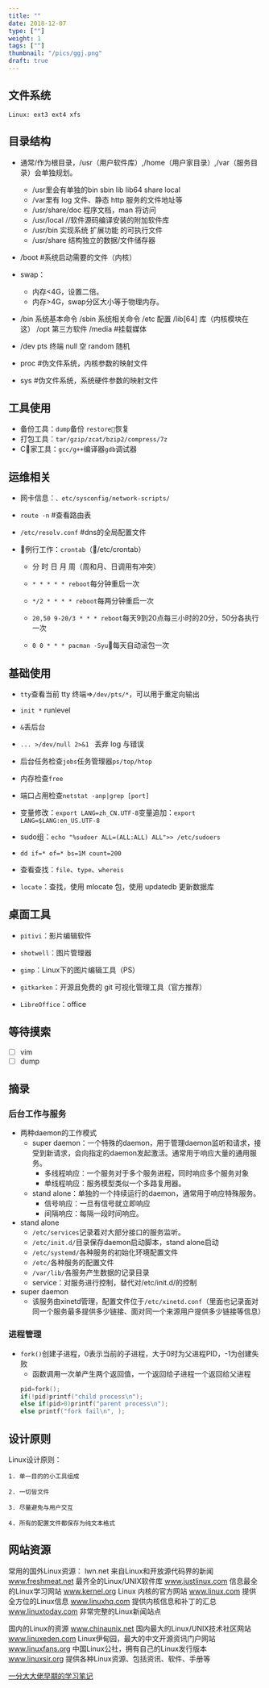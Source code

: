 ```yaml
---
title: ""
date: 2018-12-07
type: [""]
weight: 1
tags: [""]
thumbnail: "/pics/ggj.png"
draft: true
---
```


## 文件系统

	Linux: ext3 ext4 xfs
## 目录结构
- 通常/作为根目录，/usr（用户软件库）,/home（用户家目录）,/var（服务目录）会单独规划。
    - /usr里会有单独的bin sbin lib lib64 share local 
    - /var里有 log 文件、静态 http 服务的文件地址等
    - /usr/share/doc 程序文档，man 将访问
    - /usr/local //软件源码编译安装的附加软件库
    - /usr/bin   实现系统 扩展功能 的可执行文件
    - /usr/share 结构独立的数据/文件储存器

- /boot   #系统启动需要的文件（内核）

- swap：
    - 内存<4G，设置二倍。
    - 内存>4G，swap分区大小等于物理内存。

- /bin 系统基本命令 /sbin 系统相关命令 /etc 配置 /lib[64] 库（内核模块在这） /opt 第三方软件 /media  #挂载媒体

- /dev pts 终端 null 空 random 随机

- proc  #伪文件系统，内核参数的映射文件
- sys   #伪文件系统，系统硬件参数的映射文件

## 工具使用
- 备份工具：``dump``备份 ``restore``恢复
- 打包工具：``tar/gzip/zcat/bzip2/compress/7z``
- C家工具：``gcc/g++``编译器``gdb``调试器

## 运维相关
- 网卡信息：``、etc/sysconfig/network-scripts/``

- ``route -n``   #查看路由表

- ``/etc/resolv.conf``  #dns的全局配置文件

- 例行工作：``crontab``（/etc/crontab）

    - 分 时 日 月 周（周和月、日调用有冲突）

    - ``* * * * * reboot``每分钟重启一次

    - ``*/2 * * * * reboot``每两分钟重启一次

    - ``20,50 9-20/3 * * * reboot``每天9到20点每三小时的20分，50分各执行一次

    - ``0 0 * * * pacman -Syu``每天自动滚包一次

## 基础使用

- ``tty``查看当前 tty 终端=>``/dev/pts/*``，可以用于重定向输出

- ``init *`` runlevel

- ``&``丢后台

- ``... >/dev/null 2>&1 `` 丢弃 log 与错误

- 后台任务检查``jobs``任务管理器``ps/top/htop``

- 内存检查``free``

- 端口占用检查``netstat -anp|grep [port]``

- 变量修改：``export LANG=zh_CN.UTF-8``变量追加：``export LANG=$LANG:en_US.UTF-8``

- sudo组：``echo "%sudoer ALL=(ALL:ALL) ALL">> /etc/sudoers``

- ``dd if=* of=* bs=1M count=200``

- 查看查找：``file``、``type``、``whereis``

- ``locate``：查找，使用 mlocate 包，使用 updatedb 更新数据库

## 桌面工具

- ``pitivi``：影片编辑软件

- ``shotwell``：图片管理器

- ``gimp``：Linux下的图片编辑工具（PS）

- ``gitkarken``：开源且免费的 git 可视化管理工具（官方推荐）

- ``LibreOffice``：office

## 等待摸索
- [ ] vim
- [ ] dump

## 摘录

### 后台工作与服务
- 两种daemon的工作模式
    - super daemon：一个特殊的daemon，用于管理daemon监听和请求，接受到新请求，会向指定的daemon发起激活。通常用于响应大量的通用服务。
        - 多线程响应：一个服务对于多个服务进程，同时响应多个服务对象
        - 单线程响应：服务模型类似一个多路复用器。
    - stand alone：单独的一个持续运行的daemon，通常用于响应特殊服务。
        - 信号响应：一旦有信号就立即响应
        - 间隔响应：每隔一段时间响应。
- stand alone
  - ``/etc/services``记录着对大部分接口的服务监听。
  - ``/etc/init.d/``目录保存daemon启动脚本，stand alone启动
  - ``/etc/systemd/``各种服务的初始化环境配置文件
  - ``/etc/``各种服务的配置文件
  - ``/var/lib/``各服务产生数据的记录目录
  - service：对服务进行控制，替代对/etc/init.d/的控制
- super daemon
  - 该服务由xinetd管理，配置文件位于``/etc/xinetd.conf``（里面也记录面对同一个服务最多提供多少链接、面对同一个来源用户提供多少链接等信息）

### 进程管理
- ``fork()``创建子进程，0表示当前的子进程，大于0时为父进程PID，-1为创建失败
    - 函数调用一次单产生两个返回值，一个返回给子进程一个返回给父进程
  ```c
  pid=fork();
  if(!pid)printf("child process\n");
  else if(pid>0)printf("parent process\n");
  else printf("fork fail\n", );
  ```
 
 ## 设计原则

 Linux设计原则：

	1. 单一目的的小工具组成

	2. 一切皆文件

	3. 尽量避免与用户交互

	4. 所有的配置文件都保存为纯文本格式

## 网站资源
  常用的国外Linux资源：
    lwn.net 来自Linux和开放源代码界的新闻
    www.freshmeat.net 最齐全的Linux/UNIX软件库
    www.justlinux.com 信息最全的Linux学习网站
    www.kernel.org Linux 内核的官方网站
    www.linux.com 提供全方位的Linux信息
    www.linuxhq.com 提供内核信息和补丁的汇总
    www.linuxtoday.com 非常完整的Linux新闻站点

  国内的Linux的资源
    www.chinaunix.net 国内最大的Linux/UNIX技术社区网站
    www.linuxeden.com Linux伊甸园，最大的中文开源资讯门户网站
    www.linuxfans.org 中国Linux公社，拥有自己的Linux发行版本
    www.linuxsir.org 提供各种Linux资源、包括资讯、软件、手册等


[一分大大佬早期的学习笔记](/files/拼客笔记.md)